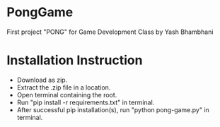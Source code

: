 # PongGame
First project "PONG" for Game Development Class by Yash Bhambhani

# Installation Instruction
- Download as zip.
- Extract the .zip file in a location.
- Open terminal containing the root.
- Run "pip install -r requirements.txt" in terminal.
- After successful pip installation(s), run "python pong-game.py" in terminal.
